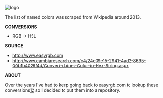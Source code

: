 ![logo](https://github.com/smchughinfo/csharpcolorspaceconverter/blob/master/logo.png)

The list of named colors was scraped from Wikipedia around 2013. 

**CONVERSIONS**

* RGB -> HSL

**SOURCE**

* http://www.easyrgb.com
* http://www.cambiaresearch.com/c4/24c09e15-2941-4ad2-8695-00b1b4029f4d/Convert-dotnet-Color-to-Hex-String.aspx

**ABOUT**

 Over the years I've had to keep going back to easyrgb.com to lookup these conversions[1](https://github.com/smchughinfo/color)[2](https://github.com/smchughinfo/resilientalgorithm) so I decided to put them into a repository.